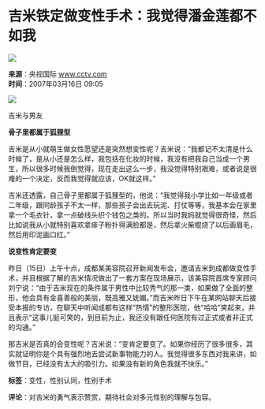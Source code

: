 # 吉米铁定做变性手术：我觉得潘金莲都不如我

![](http://cctv.doulog.com/a.gif?vjAcc=860010-0118010000)

**来源**：央视国际 www.cctv.com  
**时间**：2007年03月16日 09:05  

![](http://news.cctv.com/20070316/images/1174007346236_1174007346236_r.jpg)

吉米与男友

**骨子里都属于狐狸型**

吉米是从小就萌生做女性愿望还是突然想变性呢？吉米说：“我都记不太清是什么时候了，是从小还是怎么样，我包括在化妆的时候，我没有把我自己当成一个男生，所以很多时候我倒觉得，现在走出这么一步，我没觉得特别艰难，或者说是很难的一个决定，反而我觉得就应该，OK就这样。”

吉米还透露，自己骨子里都属于狐狸型的，他说：“我觉得我小学比如一年级或者二年级，跟同龄孩子不太一样，那些孩子会出去玩泥、打仗等等，我基本会在家里拿一个毛衣针，拿一点破线头织个钱包之类的。所以当时我妈就觉得很奇怪，然后比如说我从小就特别喜欢拿痱子粉扑得满脸都是，然后拿火柴棍烧了以后画眉毛，然后用印泥画口红。”

**说变性肯定要变**

昨日（15日）上午十点，成都某美容院召开新闻发布会，邀请吉米到成都做变性手术，并且根据了解的吉米情况做出了一套方案在现场展示，该美容院首席专家顾问刘宁说：“由于吉米现在的条件属于男性中比较秀气的那一类，如果做了全面的整形，他会具有金喜善般的美丽，既高雅又妩媚。”而吉米昨日下午在某网站聊天后接受本报的专访，在聊天中听闻成都有这样“热情”的整形医院，他“哈哈”笑起来，并且表示“这事儿挺可笑的，到目前为止，我还没有跟任何医院有过正式或者非正式的沟通。”

那吉米是否真的会变性呢？吉米说：“变肯定要变了。如果你经历了很多很多，其实就证明你是个具有强烈地去尝试新事物能力的人。我觉得很多东西对我来讲，如做节目，已经没有太大的吸引力。如果没有新的角色我就不快乐。”

**标签**：变性，性别认同，性别手术

**评论**：对吉米的勇气表示赞赏，期待社会对多元性别的理解与包容。